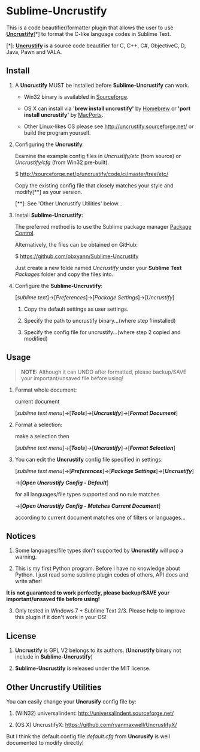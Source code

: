 # Sublime-Uncrustify

This is a code beautifier/formatter plugin that allows the user to use [**Uncrustify**](http://uncrustify.sourceforge.net/)[*] to format the C-like language codes in Sublime Text.

[*]: [**Uncrustify**](http://uncrustify.sourceforge.net/) is a source code beautifier for C, C++, C#, ObjectiveC, D, Java, Pawn and VALA.

## Install

1. A **Uncrustify** MUST be installed before **Sublime-Uncrustify** can work.

    - Win32 binary is availabled in [Sourceforge](http://sourceforge.net/projects/uncrustify/files/).

    - OS X can install via **'brew install uncrustify'** by [Homebrew](http://brew.sh/) or **'port install uncrustify'** by [MacPorts](https://www.macports.org/).

    - Other Linux-likes OS please see http://uncrustify.sourceforge.net/ or build the program yourself.

2. Configuring the **Uncrustify**:

    Examine the example config files in *Uncrustify/etc* (from source) or *Uncrustify/cfg* (from Win32 pre-built).

	$ http://sourceforge.net/p/uncrustify/code/ci/master/tree/etc/

    Copy the existing config file that closely matches your style and modify[**] as your version.

    [**]: See 'Other Uncrustify Utilities' below...

2. Install **Sublime-Uncrustify**:

    The preferred method is to use the Sublime package manager [Package Control](https://packagecontrol.io/).
    
    Alternatively, the files can be obtained on GitHub:

	$ https://github.com/obxyann/Sublime-Uncrustify

    Just create a new folde named *Uncrustify* under your **Sublime Text** *Packages* folder and copy the files into.

3. Configure the **Sublime-Uncrustify**:

    [*sublime text*]->[*Preferences*]->[*Package Settings*]->[*Uncrustify*]

    1. Copy the default settings as user settings.

    2. Specify the path to uncrustify binary...(where step 1 installed)

    3. Specify the config file for uncrustify...(where step 2 copied and modified)

## Usage

> **NOTE:** Although it can UNDO after formatted, please backup/SAVE your important/unsaved file before using!

1. Format whole document:

    current document

    [*sublime text menu*]->[***Tools***]->[***Uncrustify***]->[***Format Document***]

2. Format a selection:

    make a selection then

    [*sublime text menu*]->[***Tools***]->[***Uncrustify***]->[***Format Selection***]

3. You can edit the **Uncrustify** config file specified in settings:

    [*sublime text menu*]->[***Preferences***]->[***Package Settings***]->[***Uncrustify***]

    ->[***Open Uncrustify Config - Default***]

      for all languages/file types supported and no rule matches

    ->[***Open Uncrustify Config - Matches Current Document***]

      according to current document matches one of filters or languages...

## Notices

1. Some languages/file types don't supported by **Uncrustify** will pop a warning.

2. This is my first Python program. Before I have no knowledge about Python. I just read some sublime plugin codes of others, API docs and write after!

  **It is not guaranteed to work perfectly, please backup/SAVE your important/unsaved file before using!**

3. Only tested in Windows 7 + Sublime Text 2/3. Please help to improve this plugin if it don't work in your OS!

## License

1. **Uncrustify** is GPL V2 belongs to its authors. (**Uncrustify** binary not include in **Sublime-Uncrustify**)

2. **Sublime-Uncrustify** is released under the MIT license.

## Other Uncrustify Utilities

You can easily change your **Uncrusify** config file by:

1. (WIN32) universalindent: http://universalindent.sourceforge.net/

2. (OS X) UncrustifyX: https://github.com/ryanmaxwell/UncrustifyX/

But I think the default config file *default.cfg* from **Uncrusify** is well documented to modify directly!
